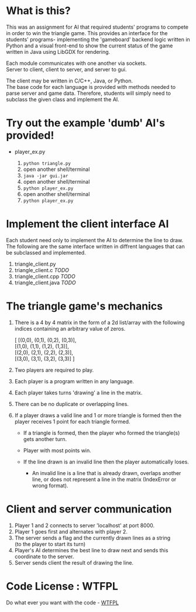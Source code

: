# What is this?
This was an assignment for AI that required students' programs to
compete in order to win the triangle game. This provides an interface
for the students' programs- implementing the 'gameboard' backend logic
written in Python and a visual front-end to show the current status of
the game written in Java using LibGDX for rendering.

Each module communicates with one another via sockets.  
Server to client, client to server, and server to gui.

The client may be written in C/C++, Java, or Python.   
The base code for each language is provided with methods needed to parse server and game data. Therefore, students will simply need
to subclass the given class and implement the AI.

# Try out the example 'dumb' AI's provided!

* player_ex.py

    1. ```python triangle.py```
    2. open another shell/terminal
    3. ```java -jar gui.jar```
    4. open another shell/terminal
    5. ```python player_ex.py```
    6. open another shell/terminal
    7. ```python player_ex.py```


# Implement the client interface AI
Each student need only to implement the AI to determine the
line to draw. The following are the same interface written in diffrent
languages that can be subclassed and implemented. 

1. triangle_client.py
2. triangle_client.c *TODO*
3. triangle_client.cpp *TODO*
4. triangle_client.java *TODO*

# The triangle game's mechanics

1. There is a 4 by 4 matrix in the form of a 2d list/array with the
    following indices containing an arbitrary value of zeros.

    [ [(0,0), (0,1), (0,2), (0,3)],  
      [(1,0), (1,1), (1,2), (1,3)],   
      [(2,0), (2,1), (2,2), (2,3)],  
      [(3,0), (3,1), (3,2), (3,3)] ]  

2. Two players are required to play.
3. Each player is a program written in any language.
4. Each player takes turns 'drawing' a line in the matrix.
5. There can be no duplicate or overlapping lines.
6. If a player draws a valid line and 1 or more triangle is formed
    then the player receives 1 point for each triangle formed.
    
    * If a triangle is formed, then the player who formed the 
        triangle(s) gets another turn.
    * Player with most points win.
    * If the line drawn is an invalid line then the player
        automatically loses.
 
        * An invalid line is a line that is already drawn, 
            overlaps another line, or does not represent a line
            in the matrix (IndexError or wrong format).

# Client and server communication

1. Player 1 and 2 connects to server 'localhost' at port 8000.
2. Player 1 goes first and alternates with player 2.
3. The server sends a flag and the currently drawn lines as a string  
   (to the player to start its turn)
4. Player's AI determines the best line to draw next and sends this
    coordinate to the server.
5. Server sends client the result of drawing the line.


# Code License : WTFPL
Do what ever you want with the code - [WTFPL](http://www.wtfpl.net/)

